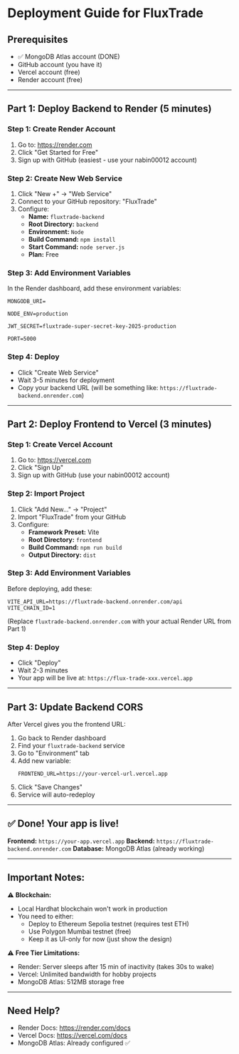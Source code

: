 # Deployment Guide for FluxTrade

## Prerequisites
- ✅ MongoDB Atlas account (DONE)
- GitHub account (you have it)
- Vercel account (free)
- Render account (free)

---

## Part 1: Deploy Backend to Render (5 minutes)

### Step 1: Create Render Account
1. Go to: https://render.com
2. Click "Get Started for Free"
3. Sign up with GitHub (easiest - use your nabin00012 account)

### Step 2: Create New Web Service
1. Click "New +" → "Web Service"
2. Connect to your GitHub repository: "FluxTrade"
3. Configure:
   - **Name:** `fluxtrade-backend`
   - **Root Directory:** `backend`
   - **Environment:** `Node`
   - **Build Command:** `npm install`
   - **Start Command:** `node server.js`
   - **Plan:** Free

### Step 3: Add Environment Variables
In the Render dashboard, add these environment variables:

```
MONGODB_URI=

NODE_ENV=production

JWT_SECRET=fluxtrade-super-secret-key-2025-production

PORT=5000
```

### Step 4: Deploy
- Click "Create Web Service"
- Wait 3-5 minutes for deployment
- Copy your backend URL (will be something like: `https://fluxtrade-backend.onrender.com`)

---

## Part 2: Deploy Frontend to Vercel (3 minutes)

### Step 1: Create Vercel Account
1. Go to: https://vercel.com
2. Click "Sign Up"
3. Sign up with GitHub (use your nabin00012 account)

### Step 2: Import Project
1. Click "Add New..." → "Project"
2. Import "FluxTrade" from your GitHub
3. Configure:
   - **Framework Preset:** Vite
   - **Root Directory:** `frontend`
   - **Build Command:** `npm run build`
   - **Output Directory:** `dist`

### Step 3: Add Environment Variables
Before deploying, add these:

```
VITE_API_URL=https://fluxtrade-backend.onrender.com/api
VITE_CHAIN_ID=1
```

(Replace `fluxtrade-backend.onrender.com` with your actual Render URL from Part 1)

### Step 4: Deploy
- Click "Deploy"
- Wait 2-3 minutes
- Your app will be live at: `https://flux-trade-xxx.vercel.app`

---

## Part 3: Update Backend CORS

After Vercel gives you the frontend URL:

1. Go back to Render dashboard
2. Find your `fluxtrade-backend` service
3. Go to "Environment" tab
4. Add new variable:
   ```
   FRONTEND_URL=https://your-vercel-url.vercel.app
   ```
5. Click "Save Changes"
6. Service will auto-redeploy

---

## ✅ Done! Your app is live!

**Frontend:** `https://your-app.vercel.app`
**Backend:** `https://fluxtrade-backend.onrender.com`
**Database:** MongoDB Atlas (already working)

---

## Important Notes:

⚠️ **Blockchain:** 
- Local Hardhat blockchain won't work in production
- You need to either:
  - Deploy to Ethereum Sepolia testnet (requires test ETH)
  - Use Polygon Mumbai testnet (free)
  - Keep it as UI-only for now (just show the design)

⚠️ **Free Tier Limitations:**
- Render: Server sleeps after 15 min of inactivity (takes 30s to wake)
- Vercel: Unlimited bandwidth for hobby projects
- MongoDB Atlas: 512MB storage free

---

## Need Help?
- Render Docs: https://render.com/docs
- Vercel Docs: https://vercel.com/docs
- MongoDB Atlas: Already configured ✅

